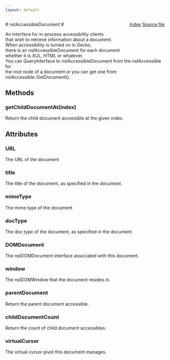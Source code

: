 ```yaml
---
layout: default
---
```

<div class='links' style='float:right'><a href="../index.html">Index</a>
<a href="http://dxr.mozilla.org/mozilla-central/source/accessible/interfaces/nsIAccessibleDocument.idl">Source file</a>
</div>
# nsIAccessibleDocument #
  
An interface for in-process accessibility clients  
that wish to retrieve information about a document.  
When accessibility is turned on in Gecko,  
there is an nsIAccessibleDocument for each document  
whether it is XUL, HTML or whatever.  
You can QueryInterface to nsIAccessibleDocument from the nsIAccessible for  
the root node of a document or you can get one from  
nsIAccessible::GetDocument().  
  

## Methods ##

### getChildDocumentAt(index) ###
  
Return the child document accessible at the given index.  
  

## Attributes ##

### URL ###
  
The URL of the document  
  

### title ###
  
The title of the document, as specified in the document.  
  

### mimeType ###
  
The mime type of the document  
  

### docType ###
  
The doc type of the document, as specified in the document.  
  

### DOMDocument ###
  
The nsIDOMDocument interface associated with this document.  
  

### window ###
  
The nsIDOMWindow that the document resides in.  
  

### parentDocument ###
  
Return the parent document accessible.  
  

### childDocumentCount ###
  
Return the count of child document accessibles.  
  

### virtualCursor ###
  
The virtual cursor pivot this document manages.  
  
